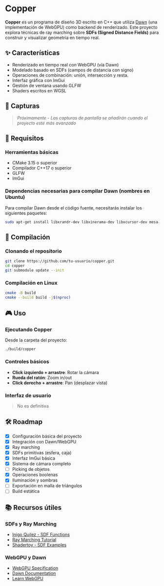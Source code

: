 # Copper

**Copper** es un programa de diseño 3D escrito en C++ que utiliza [Dawn](https://dawn.googlesource.com/dawn/) (una implementación de WebGPU) como backend de renderizado. Este proyecto explora técnicas de ray marching sobre **SDFs (Signed Distance Fields)** para construir y visualizar geometría en tiempo real.

## ✨ Características

- Renderizado en tiempo real con WebGPU (vía Dawn)
- Modelado basado en SDFs (campos de distancia con signo)
- Operaciones de combinación: unión, intersección y resta.
- Interfaz gráfica con ImGui
- Gestión de ventana usando GLFW
- Shaders escritos en WGSL

## 📸 Capturas

> *Próximamente - Las capturas de pantalla se añadirán cuando el proyecto esté más avanzado*

## 🧰 Requisitos

### Herramientas básicas

- CMake 3.15 o superior
- Compilador C++17 o superior
- GLFW
- ImGui

### Dependencias necesarias para compilar Dawn (nombres en Ubuntu)

Para compilar Dawn desde el código fuente, necesitarás instalar los siguientes paquetes:

```bash
sudo apt-get install libxrandr-dev libxinerama-dev libxcursor-dev mesa-common-dev libx11-xcb-dev pkg-config nodejs npm
```

## 🚀 Compilación

### Clonando el repositorio
```bash
git clone https://github.com/tu-usuario/copper.git
cd copper
git submodule update --init
```

### Compilación en Linux
```bash
cmake -B build
cmake --build build -j$(nproc)
```

## 🎮 Uso

### Ejecutando Copper
Desde la carpeta del proyecto:
```bash
./build/copper
```

### Controles básicos
- **Click izquierdo + arrastre**: Rotar la cámara
- **Rueda del ratón**: Zoom in/out
- **Click derecho + arrastre**: Pan (desplazar vista)

### Interfaz de usuario

>No es definitiva


## 🛠️ Roadmap

- [x] Configuración básica del proyecto
- [x] Integración con Dawn/WebGPU
- [x] Ray marching
- [x] SDFs primitivas (esfera, caja)
- [x] Interfaz ImGui básica
- [x] Sistema de cámara completo
- [ ] Picking de objetos
- [x] Operaciones boolenas
- [x] Iluminación y sombras
- [ ] Exportación en malla de triángulos
- [ ] Build estática

## 📚 Recursos útiles

### SDFs y Ray Marching
- [Inigo Quilez - SDF Functions](https://iquilezles.org/articles/distfunctions/)
- [Ray Marching Tutorial](https://michaelwalczyk.com/blog-ray-marching.html)
- [Shadertoy - SDF Examples](https://www.shadertoy.com/results?query=sdf)

### WebGPU y Dawn
- [WebGPU Specification](https://gpuweb.github.io/gpuweb/)
- [Dawn Documentation](https://dawn.googlesource.com/dawn/+/refs/heads/main/docs/)
- [Learn WebGPU](https://eliemichel.github.io/LearnWebGPU/)



